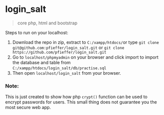 # login_salt

> core php, html and bootstrap 

Steps to run on your localhost:

 1. Download the repo in zip, extract to `C:/xampp/htdocs/`or type `git clone git@github.com:pfieffer/login_salt.git` or `git clone https://github.com/pfieffer/login_salt.git`
 2. Go to `localhost/phpmyadmin` on your browser and  click import to import the database and table from `C:/xampp/htdocs/login_salt/db/practise.sql` 
 3. Then open `localhost/login_salt` from your browser.


### Note:
This is just created to show how php `crypt()` function can be used to encrypt passwords for users. This small thing does not guarantee you the most secure web app.